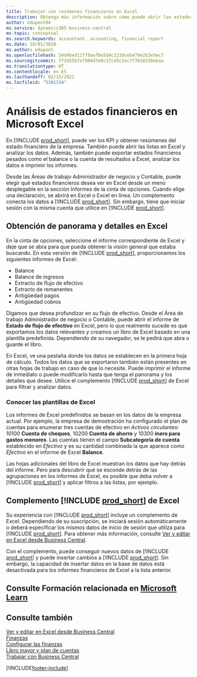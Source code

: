```yaml
---
title: Trabajar con resúmenes financieros en Excel
description: Obtenga más información sobre cómo puede abrir los estados financieros en Microsoft Excel desde Business Central, para un mejor análisis.
author: edupont04
ms.service: dynamics365-business-central
ms.topic: conceptual
ms.search.keywords: accountant, accounting, financial report
ms.date: 10/01/2020
ms.author: edupont
ms.openlocfilehash: 54d4bed11f79aef8e5d4c123dceb479e263e5ec7
ms.sourcegitcommit: ff2b55b7e790447e0c1fcd5c2ec7f7610338ebaa
ms.translationtype: HT
ms.contentlocale: es-ES
ms.lasthandoff: 02/15/2021
ms.locfileid: "5391154"
---
```

# <a name="analyzing-financial-statements-in-microsoft-excel"></a>Análisis de estados financieros en Microsoft Excel

En [!INCLUDE [prod_short](includes/prod_short.md)], puede ver los KPI y obtener resúmenes del estado financiero de la empresa. También puede abrir las listas en Excel y analizar los datos. Además, también puede exportar estados financieros pesados como el balance o la cuenta de resultados a Excel, analizar los datos e imprimir los informes.  

Desde las Áreas de trabajo Administrador de negocio y Contable, puede elegir qué estados financieros desea ver en Excel desde un menú desplegable en la sección Informes de la cinta de opciones. Cuando elige una declaración, se abrirá en Excel o Excel en línea. Un complemento conecta los datos a [!INCLUDE [prod_short](includes/prod_short.md)]. Sin embargo, tiene que iniciar sesión con la misma cuenta que utilice en [!INCLUDE [prod_short](includes/prod_short.md)].  

## <a name="getting-the-overview-and-the-details-in-excel"></a>Obtención de panorama y detalles en Excel

En la cinta de opciones, seleccione el informe correspondiente de Excel y deje que se abra para que pueda obtener la visión general que estaba buscando. En esta versión de [!INCLUDE [prod_short](includes/prod_short.md)], proporcionamos los siguientes informes de Excel:

- Balance  
- Balance de ingresos  
- Extracto de flujo de efectivo  
- Extracto de remanentes  
- Antigüedad pagos  
- Antigüedad cobros  

Digamos que desea profundizar en su flujo de efectivo. Desde el Área de trabajo Administrador de negocio o Contable, puede abrir el informe de **Estado de flujo de efectivo** en Excel, pero lo que realmente sucede es que exportamos los datos relevantes y creamos un libro de Excel basado en una plantilla predefinida. Dependiendo de su navegador, se le pedirá que abra o guarde el libro.  

En Excel, ve una pestaña donde los datos se establecen en la primera hoja de cálculo. Todos los datos que se exportaron también están presentes en otras hojas de trabajo en caso de que lo necesite. Puede imprimir el informe de inmediato o puede modificarlo hasta que tenga el panorama y los detalles que desee. Utilice el complemento [!INCLUDE [prod_short](includes/prod_short.md)] de Excel para filtrar y analizar datos.  

### <a name="understanding-the-excel-templates"></a>Conocer las plantillas de Excel

Los informes de Excel predefinidos se basan en los datos de la empresa actual. Por ejemplo, la empresa de demostración ha configurado el plan de cuentas para enumerar tres cuentas de efectivo en *Activos circulantes*: 10100 **Cuenta de cheques**, 10200 **Cuenta de ahorro** y 10300 **inero para gastos menores**. Las cuentas tienen el campo **Subcategoría de cuenta** establecido en *Efectivo* y es su cantidad combinada la que aparece como *Efectivo* en el informe de Excel **Balance**.  

Las hojas adicionales del libro de Excel muestran los datos que hay detrás del informe. Pero para descubrir qué se esconde detrás de las agrupaciones en los informes de Excel, es posible que deba volver a [!INCLUDE [prod_short](includes/prod_short.md)] y aplicar filtros a las listas, por ejemplo.  

## <a name="the-prod_short-excel-add-in"></a>Complemento [!INCLUDE [prod_short](includes/prod_short.md)] de Excel

Su experiencia con [!INCLUDE [prod_short](includes/prod_short.md)] incluye un complemento de Excel. Dependiendo de su suscripción, se iniciará sesión automáticamente o deberá especificar los mismos datos de inicio de sesión que utiliza para [!INCLUDE [prod_short](includes/prod_short.md)]. Para obtener más información, consulte [Ver y editar en Excel desde Business Central](across-work-with-excel.md).  

Con el complemento, puede conseguir nuevos datos de [!INCLUDE [prod_short](includes/prod_short.md)] y puede insertar cambios a [!INCLUDE [prod_short](includes/prod_short.md)]. Sin embargo, la capacidad de insertar datos en la base de datos está desactivada para los informes financieros de Excel a la lista anterior.  

## <a name="see-related-training-at-microsoft-learn"></a>Consulte Formación relacionada en [Microsoft Learn](/learn/modules/configure-powerbi-excel-dynamics-365-business-central/index)

## <a name="see-also"></a>Consulte también

[Ver y editar en Excel desde Business Central](across-work-with-excel.md)  
[Finanzas](finance.md)  
[Configurar las finanzas](finance-setup-finance.md)  
[Libro mayor y plan de cuentas](finance-general-ledger.md)  
[Trabajar con Business Central](ui-work-product.md)  


[!INCLUDE[footer-include](includes/footer-banner.md)]